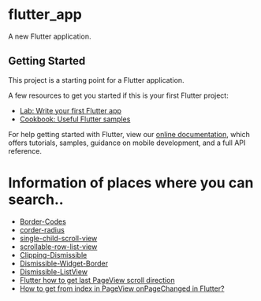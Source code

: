 # flutter_app

A new Flutter application.

## Getting Started

This project is a starting point for a Flutter application.

A few resources to get you started if this is your first Flutter project:

- [Lab: Write your first Flutter app](https://flutter.dev/docs/get-started/codelab)
- [Cookbook: Useful Flutter samples](https://flutter.dev/docs/cookbook)

For help getting started with Flutter, view our
[online documentation](https://flutter.dev/docs), which offers tutorials,
samples, guidance on mobile development, and a full API reference.


# Information of places where you can search..

- [Border-Codes](https://stackoverflow.com/questions/58350235/add-border-to-a-container-with-borderradius-in-flutter)
- [corder-radius](https://stackoverflow.com/questions/50008737/flutter-corner-radius-with-transparent-background)
- [single-child-scroll-view](https://stackoverflow.com/questions/56131101/how-to-place-a-listview-inside-a-singlechildscrollview-but-prevent-them-from-scr)
- [scrollable-row-list-view](https://stackoverflow.com/questions/50762079/flutter-listview-scrollable-row)
- [Clipping-Dismissible](https://github.com/flutter/flutter/issues/56812)
- [Dismissible-Widget-Border](https://stackoverflow.com/questions/57542470/how-to-fix-this-dismissible-widget-border)
- [Dismissible-ListView](https://medium.com/@maffan/how-to-make-a-dismissible-listview-in-flutter-a9f730a751be)
- [Flutter how to get last PageView scroll direction](https://stackoverflow.com/questions/52203527/flutter-how-to-get-last-pageview-scroll-direction)
- [How to get from index in PageView onPageChanged in Flutter?](https://stackoverflow.com/questions/55381980/how-to-get-from-index-in-pageview-onpagechanged-in-flutter)